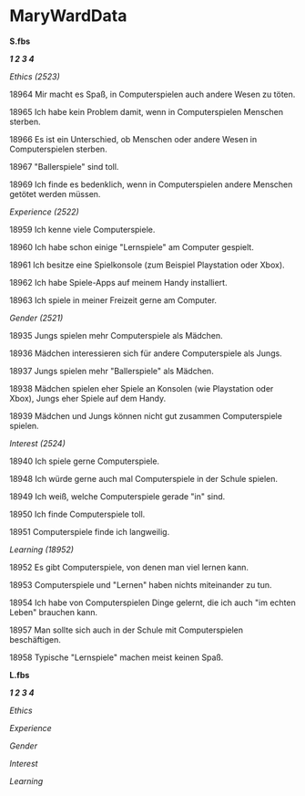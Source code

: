 # MaryWardData

**S.fbs**

***1 2 3 4***

*Ethics (2523)*

18964
Mir macht es Spaß, in Computerspielen auch andere Wesen zu töten.

18965
Ich habe kein Problem damit, wenn in Computerspielen Menschen sterben.

18966
Es ist ein Unterschied, ob Menschen oder andere Wesen in Computerspielen sterben.

18967
"Ballerspiele" sind toll.

18969
Ich finde es bedenklich, wenn in Computerspielen andere Menschen getötet werden müssen.


*Experience (2522)*

18959
Ich kenne viele Computerspiele.

18960
Ich habe schon einige "Lernspiele" am Computer gespielt.

18961
Ich besitze eine Spielkonsole (zum Beispiel Playstation oder Xbox).

18962
Ich habe Spiele-Apps auf meinem Handy installiert.

18963
Ich spiele in meiner Freizeit gerne am Computer.


*Gender (2521)*

18935
Jungs spielen mehr Computerspiele als Mädchen.

18936
Mädchen interessieren sich für andere Computerspiele als Jungs.

18937
Jungs spielen mehr "Ballerspiele" als Mädchen.

18938
Mädchen spielen eher Spiele an Konsolen (wie Playstation oder Xbox), Jungs eher Spiele auf dem Handy.

18939
Mädchen und Jungs können nicht gut zusammen Computerspiele spielen.


*Interest (2524)*

18940
Ich spiele gerne Computerspiele.

18948
Ich würde gerne auch mal Computerspiele in der Schule spielen.

18949
Ich weiß, welche Computerspiele gerade "in" sind.

18950
Ich finde Computerspiele toll.

18951
Computerspiele finde ich langweilig.


*Learning (18952)*

18952
Es gibt Computerspiele, von denen man viel lernen kann.

18953
Computerspiele und "Lernen" haben nichts miteinander zu tun.

18954
Ich habe von Computerspielen Dinge gelernt, die ich auch "im echten Leben" brauchen kann.

18957
Man sollte sich auch in der Schule mit Computerspielen beschäftigen.

18958
Typische "Lernspiele" machen meist keinen Spaß.


**L.fbs**

***1 2 3 4***

*Ethics*


*Experience*


*Gender*


*Interest*


*Learning*




